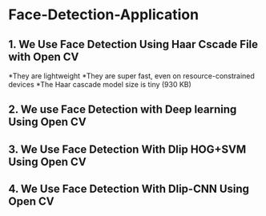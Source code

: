 # Face-Detection-Application

## 1. We Use Face Detection Using Haar Cscade File with Open CV
   *They are lightweight
   *They are super fast, even on resource-constrained devices
   *The Haar cascade model size is tiny (930 KB)
## 2. We use Face Detection with Deep learning Using Open CV
## 3. We Use Face Detection With Dlip HOG+SVM Using Open CV
## 4. We Use Face Detection With Dlip-CNN Using Open CV
